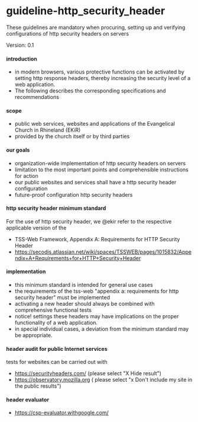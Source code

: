 # guideline-http_security_header
These guidelines are mandatory when procuring, setting up and verifying configurations of http security headers on servers

Version: 0.1

#### introduction
- in modern browsers, various protective functions can be activated by setting http response headers, thereby increasing the security level of a web application.
- The following describes the corresponding specifications and recommendations

#### scope
- public web services, websites and applications of the Evangelical Church in Rhineland (EKiR)
- provided by the church itself or by third parties

#### our goals
- organization-wide implementation of http security headers on servers
- limitation to the most important points and comprehensible instructions for action
- our public websites and services shall have a http security header configuration
- future-proof configuration http security headers

#### http security header minimum standard
For the use of http security header, we @ekir refer to the respective applicable version of the 
- TSS-Web Framework, Appendix A: Requirements for HTTP Security Header
- https://secodis.atlassian.net/wiki/spaces/TSSWEB/pages/1015832/Appendix+A+Requirements+for+HTTP+Security+Header

#### implementation
- this minimum standard is intended for general use cases
- the requirements of the tss-web "appendix a: requirements for http security header" must be implemented
- activating a new header should always be combined with comprehensive functional tests
- notice! settings these headers may have implications on the proper functionality of a web application.
- in special individual cases, a deviation from the minimum standard may be appropriate.

#### header audit for public Internet services
tests for websites can be carried out with
- https://securityheaders.com/ (please select "X Hide result")
- https://observatory.mozilla.org ( please select "x Don't include my site in the public results")

#### header evaluator
- https://csp-evaluator.withgoogle.com/
